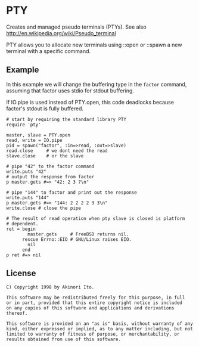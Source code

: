 # PTY

Creates and managed pseudo terminals (PTYs).  See also
http://en.wikipedia.org/wiki/Pseudo_terminal

PTY allows you to allocate new terminals using ::open or ::spawn a new
terminal with a specific command.

## Example

In this example we will change the buffering type in the `factor` command,
assuming that factor uses stdio for stdout buffering.

If IO.pipe is used instead of PTY.open, this code deadlocks because factor's
stdout is fully buffered.

    # start by requiring the standard library PTY
    require 'pty'

    master, slave = PTY.open
    read, write = IO.pipe
    pid = spawn("factor", :in=>read, :out=>slave)
    read.close     # we dont need the read
    slave.close    # or the slave

    # pipe "42" to the factor command
    write.puts "42"
    # output the response from factor
    p master.gets #=> "42: 2 3 7\n"

    # pipe "144" to factor and print out the response
    write.puts "144"
    p master.gets #=> "144: 2 2 2 2 3 3\n"
    write.close # close the pipe

    # The result of read operation when pty slave is closed is platform
    # dependent.
    ret = begin
            master.gets     # FreeBSD returns nil.
          rescue Errno::EIO # GNU/Linux raises EIO.
            nil
          end
    p ret #=> nil

## License

    C) Copyright 1998 by Akinori Ito.

    This software may be redistributed freely for this purpose, in full
    or in part, provided that this entire copyright notice is included
    on any copies of this software and applications and derivations thereof.

    This software is provided on an "as is" basis, without warranty of any
    kind, either expressed or implied, as to any matter including, but not
    limited to warranty of fitness of purpose, or merchantability, or
    results obtained from use of this software.
